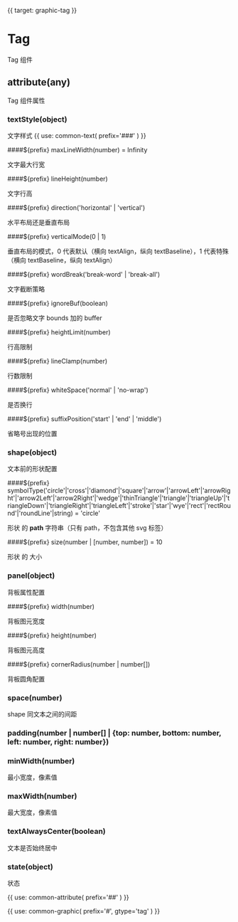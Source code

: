 {{ target: graphic-tag }}

# Tag

Tag 组件

## attribute(any)

Tag 组件属性

### textStyle(object)

文字样式
{{ use: common-text(
  prefix='###'
) }}

####${prefix} maxLineWidth(number) = Infinity

文字最大行宽

####${prefix} lineHeight(number)

文字行高

####${prefix} direction('horizontal' | 'vertical')

水平布局还是垂直布局

####${prefix} verticalMode(0 | 1)

垂直布局的模式，0 代表默认（横向 textAlign，纵向 textBaseline），1 代表特殊（横向 textBaseline，纵向 textAlign）

####${prefix} wordBreak('break-word' | 'break-all')

文字截断策略

####${prefix} ignoreBuf(boolean)

是否忽略文字 bounds 加的 buffer

####${prefix} heightLimit(number)

行高限制

####${prefix} lineClamp(number)

行数限制

####${prefix} whiteSpace('normal' | 'no-wrap')

是否换行

####${prefix} suffixPosition('start' | 'end' | 'middle')

省略号出现的位置

### shape(object)

文本前的形状配置

####${prefix} symbolType('circle'|'cross'|'diamond'|'square'|'arrow'|'arrowLeft'|'arrowRight'|'arrow2Left'|'arrow2Right'|'wedge'|'thinTriangle'|'triangle'|'triangleUp'|'triangleDown'|'triangleRight'|'triangleLeft'|'stroke'|'star'|'wye'|'rect'|'rectRound'|'roundLine'|string) = 'circle'

形状 的 **path** 字符串（只有 path，不包含其他 svg 标签）

####${prefix} size(number | [number, number]) = 10

形状 的 大小

### panel(object)

背板属性配置

####${prefix} width(number)

背板图元宽度

####${prefix} height(number)

背板图元高度

####${prefix} cornerRadius(number | number[])

背板圆角配置

### space(number)

shape 同文本之间的间距

### padding(number | number[] | {top: number, bottom: number, left: number, right: number})

### minWidth(number)

最小宽度，像素值

### maxWidth(number)

最大宽度，像素值

### textAlwaysCenter(boolean)

文本是否始终居中

### state(object)

状态

{{ use: common-attribute(
  prefix='##'
) }}

{{ use: common-graphic(
  prefix='#',
  gtype='tag'
) }}
